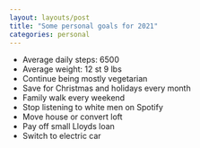 ```yaml
---
layout: layouts/post
title: "Some personal goals for 2021"
categories: personal
---
```


- Average daily steps: 6500
- Average weight: 12 st 9 lbs 
- Continue being mostly vegetarian
- Save for Christmas and holidays every month
- Family walk every weekend
- Stop listening to white men on Spotify
- Move house or convert loft
- Pay off small Lloyds loan
- Switch to electric car
